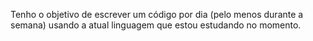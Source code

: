 Tenho o objetivo de escrever um código por dia (pelo menos durante a semana) usando a atual linguagem que estou estudando no momento.
